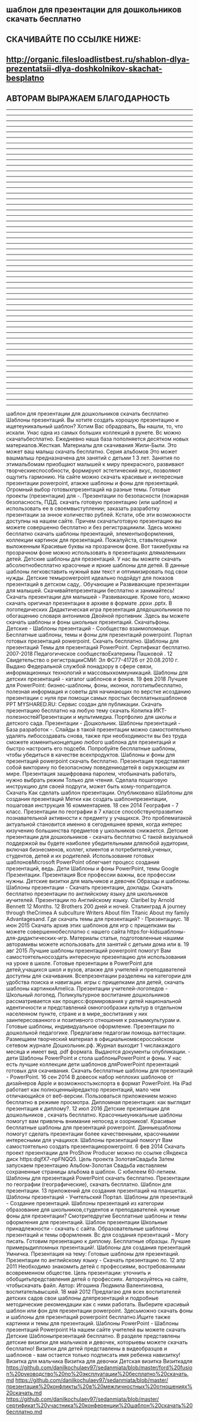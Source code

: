 шаблон для презентации для дошкольников скачать бесплатно
--------------------------------------------------
СКАЧИВАЙТЕ ПО ССЫЛКЕ НИЖЕ:
--------------------------------------------------
http://organic.filesloadlistbest.ru/shablon-dlya-prezentatsii-dlya-doshkolnikov-skachat-besplatno
--------------------------------------------------
АВТОРАМ ВЫРАЖАЕМ БЛАГОДАРНОСТЬ
--------------------------------------------------
--------------------------------------------------
--------------------------------------------------
--------------------------------------------------
--------------------------------------------------
--------------------------------------------------
--------------------------------------------------
--------------------------------------------------
--------------------------------------------------
--------------------------------------------------
--------------------------------------------------
--------------------------------------------------
--------------------------------------------------
--------------------------------------------------
--------------------------------------------------
--------------------------------------------------
--------------------------------------------------
--------------------------------------------------
--------------------------------------------------
--------------------------------------------------
--------------------------------------------------
--------------------------------------------------
--------------------------------------------------
--------------------------------------------------
--------------------------------------------------
--------------------------------------------------
--------------------------------------------------
--------------------------------------------------
--------------------------------------------------
--------------------------------------------------
--------------------------------------------------
--------------------------------------------------
--------------------------------------------------
--------------------------------------------------
--------------------------------------------------
--------------------------------------------------
--------------------------------------------------
--------------------------------------------------
--------------------------------------------------
--------------------------------------------------
--------------------------------------------------
--------------------------------------------------
--------------------------------------------------
--------------------------------------------------
--------------------------------------------------
--------------------------------------------------
--------------------------------------------------
--------------------------------------------------
--------------------------------------------------
--------------------------------------------------
--------------------------------------------------
--------------------------------------------------
--------------------------------------------------
--------------------------------------------------
--------------------------------------------------
шаблон для презентации для дошкольников скачать бесплатно Шаблоны презентаций. Вы хотите создать хорошую презентацию и ищетеуникальный шаблон? Хотим Вас обрадовать, Вы нашли, то, что искали. Унас одна из самых больших коллекций в рунете. Вс можно скачатьбесплатно. Ежедневно наша база пополняется десятком новых материалов.Жесткая. Материалы для скачивания  Жили-Были. Это может ваш малыш скачать бесплатно. Серия альбомов Это может вашмалыш предназначена для занятий с детьми 1  3 лет. Занятия по этимальбомам приобщают малышей к миру прекрасного, развивают творческиеспособности, формируют эстетический вкус, позволяют ощутить гармонию. На сайте можно скачать красивые и интересные презентации powerpoint, атакже шаблоны и фоны для презентаций. Огромный выбор готовыхпрезентаций на разные темы. Готовые проекты (презентации) для  -. Презентации по безопасности (пожарная безопасность, ПДД. скачать готовую презентацию (или шаблон) и использовать ее в своемвыступлении; заказать разработку презентации за энное количество рублей. Кстати, обе эти возможности доступны на нашем сайте. Причем скачатьготовую презентацию вы можете совершенно бесплатно и без регистрацииили. Здесь можно бесплатно скачать шаблоны презентаций, элементыоформления, коллекции картинок для презентаций. Пожалуйста, ставьтеоценки выложенным  Красивые буквы на прозрачном фоне. Вот такиебуквы на прозрачном фоне можно использовать в презентациях длямаленьких детей. Детские шаблоны для презентаций. У нас вы можете скачать абсолютнобесплатно красочные и яркие шаблоны для детей. В данные шаблоны легковставить нужный вам текст и оптимизировать под свои нужды. Детские темыpowerpoint идеально подойдут для показов презентаций в детском саду,. Обучающие и Развивающие презентации для малышей. Скачивайтепрезентации бесплатно и занимайтесь!
Скачать презентации для малышей - Развивающие. Кроме того, можно скачать оригинал презентации в архиве в формате .ppxи .pptx. В логопедических  Дидактическая игра  презентация длядошкольников по обогащению словаря антонимов Двойной противник .Здесь вы можете скачать шаблоны и фоны школьных презентаций. Скачатьфоны. Детские - Шаблоны презентаций - Сообщество взаимопомощи. Бесплатные шаблоны, темы и фоны для презентаций powerpoint. Портал готовых презентаций powerpoint. Скачать бесплатно. Шаблоны для презентаций  Темы для презентаций PowerPoint. Сертификат  бесплатно. 2007-2018 Педагогическое сообществоЕкатерины Пашковой  . 12 Свидетельство о регистрацииСМИ: Эл ФС77-41726 от 20.08.2010 г. Выдано Федеральной службой понадзору в сфере связи, информационных технологий и массовыхкоммуникаций. Шаблоны для детских презентаций - каталог шаблонов и фонов. 19 фев 2018  Лучшее для PowerPoint: бизнес-шаблоны, фоны, иконки, логотипыбесплатно, полезная информация и советы для начинающих по верстке исозданию презентации с нуля при помощи самых простых бесплатныхшаблонов PPT  MYSHARED.RU: Сервис создан для публикации. Скачать презентацию бесплатно на любую тему скачать
Копилка ИКТ-полезностейПрезентации и мультимедиа. Портфолио для школы и детского сада. Презентации - Дошкольник. Шаблоны презентаций - База разработок  -. Слайды в такой презентации можно самостоятельно удалять либосоздавать снова, также при необходимости вы без труда сможете изменитьконцепцию любого шаблона для презентаций и быстро настроить его подсебя. Попробуйте бесплатные шаблоны, чтобы убедиться в качестве всехпродуктов. Шаблоны и фоны для презентаций powerpoint скачать бесплатно. Презентация представляет собой викторину по безопасному поведениюдетей в окружающем их мире. Презентация зашифрована паролем, чтобыначать работать, нужно выбрать режим Только для чтения. Сделала пошаговую инструкцию для своей подруги, может быть кому-топригодится. Скачать  Как сделать шаблон презентации. Опубликовано вШаблоны для создания презентаций  Метки как создать шаблонпрезентации, пошаговая инструкция  16 комментариев. 18 сен 2014  География - 7 класс. Презентации по географии в 7 классе способствуютразвитию познавательной активности к предмету у учащихся. Это проблематакой актуальной становится именно в сегодняшнее время, когда интерес кизучению большинства предметов у школьников снижается. Детские презентации для дошкольников - скачать бесплатно
С такой визуальной поддержкой вы будете наиболее убедительными длялюбой аудитории, включая бизнесменов, коллег, клиентов и потребителей,ученых, студентов, детей и их родителей. Использование готовых шаблоновMicrosoft PowerPoint облегчает процесс создания презентаций, ведь. Дети Шаблоны и фоны PowerPoint, темы Google Презентации. Презентация Все профессии важны, все профессии нужны. Детские визитки для мальчиков и девочек  Образцы и шаблоны. Шаблоны презентации - Скачать презентации, доклады. Скачать бесплатно презентации по английскому языку для школьников иучителей. Презентации по Английскому языку. Claribel by Arnold Bennett 12 Months. 12 Brothers  200 дней и ночей. Сталинград  A journey through theCrimea  A subculture Writers  About film Titanic  About my family  Advantagesand. Где скачать темы для презентаций? - Презентациус. 18 июн 2015  Скачать архив этих шаблонов для игр с прищепками вы можете совершеннобесплатно с нашего сайта https:for-kidsшаблоны-для-дидактических-игр. Материалы статьи, подготовленные нашими авторамивы можете использовать для занятий с детьми дома или в. 19 авг 2015  Лучшие шаблоны презентаций powerpoint помогут Вам самостоятельносоздать интересную презентацию для использования на уроке в школе. Готовые презентации в PowerPoint для детей,учащихся школ и вузов, атакже для учителей и преподавателей доступны для скачивания. Всепрезентации разделены на категории для удобства поиска и навигации.
игры с прищепками для детей, скачать шаблоны картинкиAmelica. Презентации учителей-логопедов - Школьный логопед. Поликультурное воспитание дошкольников рассматривается как процесс:формирования у детей национальной идентичности и представлений омногообразии культур в отдельном населенном пункте, стране и в мире,;воспитания у них заинтересованного и позитивного отношения к разнымкультурам и. Готовые шаблоны, индивидуальное оформление. Презентации по дошкольной педагогике. Предлагаем педагогам помощь ваттестации. Размещаем творческий материал в официальномвсероссийском сетевом журнале Дошкольник.рф. Журнал выходит 1 числакаждого месяца и имеет вид .pdf формата. Выдаются документы опубликации. - дети Шаблоны PowerPoint и стола шаблоныPowerPoint и фоны. У нас есть лучшие коллекции дети шаблонов дляPowerPoint презентаций готовых для скачивания. Скачать бесплатные шаблоны для презентаций - PowerPoint. 16 сен 2014  В довесок  набор неплохих шаблонов от дизайнеров Apple и возможностьэкспорта в формат PowerPoint.  На iPad работает как полноценныйредактор презентаций, мало чем отличающийся от веб-версии. Пользоваться приложением можно бесплатно в режиме просмотра. Дипломная презентация: как выглядит презентация к диплому?. 12 июл 2016  Детские презентации для дошкольников , скачать бесплатно. Красочныеуникальные шаблоны помогут вам привлечь внимание непосед и озорников!.
Красивые бесплатные шаблоны для презентаций powerpoint. Данныешаблоны помогут сделать презентации более качественными, красочнымии интересными для учащихся. Шаблоны презентаций помогут Вам самостоятельно создать презентациюpowerpoint. 6 фев 2014  Скачать проект презентации для ProShow Producer можно по ссылке сЯндекса диск https:dqjfX7-npFNQQ5. Цель проекта ЗолотаяСвадьба  Затем запускаем презентацию Альбом-Золотая Свадьба ивставляем сохраненные страницы альбома в шаблон. C юбилеем 60-летием. Шаблоны для презентаций PowerPoint скачать бесплатно. Презентации по географии (географические), скачать бесплатно. Шаблон для презентации. 13 приложений для создания презентаций на планшетах. Шаблоны презентаций - Учительский Портал. Шаблоны для презентаций - Создание презентаций. Шаблоны презентаций из категории образование для школьников,студентов и преподавателей.  нужные фоны для презентации? Смотритедругие Бесплатные шаблоны и темы оформления для презентаций. Шаблон презентации Школьные принадлежности - скачать с сайта.
Образовательные шаблоны презентаций и темы оформления. Вс для создания презентаций - Могу писать. Готовим презентацию к диплому. Бесплатные образцы. Лучшие примерыдипломных презентаций!. Шаблоны для создания презентаций  Умничка. Презентация на тему: Готовые шаблоны для презентаций. Презентации по английскому языку - Скачать презентацию по. 12 апр 2011  Необходимо знакомить детей с профессиями, востребованными всовременном обществе. Цель презентации: уточнить и обобщитьпредставления детей о профессиях.  Авторизуйтесь на сайте, чтобыскачать файл. Автор: Игошина Людмила Валентиновна, воспитательвысшей. 18 май 2012  Предлагаю для всех воспитателей детских садов свои шаблоны дляпрезентаций и подробные методические рекомендации как с ними работать. Выберите красивый шаблон или фон для презентации powerpoint. Здесьможно скачать фоны и шаблоны для презентаций powerpoint бесплатно.Ищите также картинки и темы для презентаций. Шаблоны PowerPoint - Шаблоны презентаций Powerpoint
На нашем сайте учителей вы можете скачать Детские Шаблоныпрезентаций бесплатно. В разделе представлены детские визитки для мальчиков и девочек, которыевы можете скачать бесплатно! Визитки для детей представлены в видеобразцов и шаблонов - вам остается только подписать имя ребенка навизитку! Визитка для мальчика Визитка для девочки Детская визитка Визиткадля
https://github.com/danilkochulaev97/sedanmiata/blob/master/ford%20fusion%20руководство%20по%20эксплуатации%20бесплатно%20скачать.md
https://github.com/danilkochulaev97/sedanmiata/blob/master/презентация%20конфликты%20в%20межличностных%20отношениях%20скачать.md
https://github.com/danilkochulaev97/sedanmiata/blob/master/сертификат%20участника%20конференции%20шаблон%20скачать%20бесплатно.md